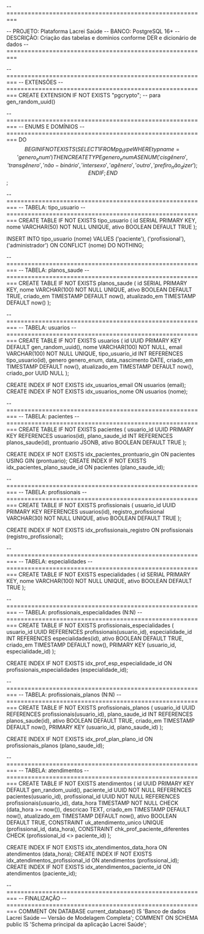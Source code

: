 
-- =========================================================

-- PROJETO: Plataforma Lacrei Saúde
-- BANCO: PostgreSQL 16+
-- DESCRIÇÃO: Criação das tabelas e domínios conforme DER e dicionário de dados
-- =========================================================

-- =========================================================
-- EXTENSÕES
-- =========================================================
CREATE EXTENSION IF NOT EXISTS "pgcrypto"; -- para gen_random_uuid()

-- =========================================================
-- ENUMS E DOMÍNIOS
-- =========================================================
DO $$
BEGIN
    IF NOT EXISTS (SELECT 1 FROM pg_type WHERE typname = 'genero_enum') THEN
        CREATE TYPE genero_enum AS ENUM (
            'cisgênero',
            'transgênero',
            'não-binário',
            'intersexo',
            'agênero',
            'outro',
            'prefiro_não_dizer'
        );
    END IF;
END
$$;

-- =========================================================
-- TABELA: tipo_usuario
-- =========================================================
CREATE TABLE IF NOT EXISTS tipo_usuario (
    id SERIAL PRIMARY KEY,
    nome VARCHAR(50) NOT NULL UNIQUE,
    ativo BOOLEAN DEFAULT TRUE
);

INSERT INTO tipo_usuario (nome)
VALUES ('paciente'), ('profissional'), ('administrador')
ON CONFLICT (nome) DO NOTHING;

-- =========================================================
-- TABELA: planos_saude
-- =========================================================
CREATE TABLE IF NOT EXISTS planos_saude (
    id SERIAL PRIMARY KEY,
    nome VARCHAR(100) NOT NULL UNIQUE,
    ativo BOOLEAN DEFAULT TRUE,
    criado_em TIMESTAMP DEFAULT now(),
    atualizado_em TIMESTAMP DEFAULT now()
);

-- =========================================================
-- TABELA: usuarios
-- =========================================================
CREATE TABLE IF NOT EXISTS usuarios (
    id UUID PRIMARY KEY DEFAULT gen_random_uuid(),
    nome VARCHAR(100) NOT NULL,
    email VARCHAR(100) NOT NULL UNIQUE,
    tipo_usuario_id INT REFERENCES tipo_usuario(id),
    genero genero_enum,
    data_nascimento DATE,
    criado_em TIMESTAMP DEFAULT now(),
    atualizado_em TIMESTAMP DEFAULT now(),
    criado_por UUID NULL
);

CREATE INDEX IF NOT EXISTS idx_usuarios_email ON usuarios (email);
CREATE INDEX IF NOT EXISTS idx_usuarios_nome ON usuarios (nome);

-- =========================================================
-- TABELA: pacientes
-- =========================================================
CREATE TABLE IF NOT EXISTS pacientes (
    usuario_id UUID PRIMARY KEY REFERENCES usuarios(id),
    plano_saude_id INT REFERENCES planos_saude(id),
    prontuario JSONB,
    ativo BOOLEAN DEFAULT TRUE
);

CREATE INDEX IF NOT EXISTS idx_pacientes_prontuario_gin ON pacientes USING GIN (prontuario);
CREATE INDEX IF NOT EXISTS idx_pacientes_plano_saude_id ON pacientes (plano_saude_id);

-- =========================================================
-- TABELA: profissionais
-- =========================================================
CREATE TABLE IF NOT EXISTS profissionais (
    usuario_id UUID PRIMARY KEY REFERENCES usuarios(id),
    registro_profissional VARCHAR(30) NOT NULL UNIQUE,
    ativo BOOLEAN DEFAULT TRUE
);

CREATE INDEX IF NOT EXISTS idx_profissionais_registro ON profissionais (registro_profissional);

-- =========================================================
-- TABELA: especialidades
-- =========================================================
CREATE TABLE IF NOT EXISTS especialidades (
    id SERIAL PRIMARY KEY,
    nome VARCHAR(100) NOT NULL UNIQUE,
    ativo BOOLEAN DEFAULT TRUE
);

-- =========================================================
-- TABELA: profissionais_especialidades (N:N)
-- =========================================================
CREATE TABLE IF NOT EXISTS profissionais_especialidades (
    usuario_id UUID REFERENCES profissionais(usuario_id),
    especialidade_id INT REFERENCES especialidades(id),
    ativo BOOLEAN DEFAULT TRUE,
    criado_em TIMESTAMP DEFAULT now(),
    PRIMARY KEY (usuario_id, especialidade_id)
);

CREATE INDEX IF NOT EXISTS idx_prof_esp_especialidade_id ON profissionais_especialidades (especialidade_id);

-- =========================================================
-- TABELA: profissionais_planos (N:N)
-- =========================================================
CREATE TABLE IF NOT EXISTS profissionais_planos (
    usuario_id UUID REFERENCES profissionais(usuario_id),
    plano_saude_id INT REFERENCES planos_saude(id),
    ativo BOOLEAN DEFAULT TRUE,
    criado_em TIMESTAMP DEFAULT now(),
    PRIMARY KEY (usuario_id, plano_saude_id)
);

CREATE INDEX IF NOT EXISTS idx_prof_plan_plano_id ON profissionais_planos (plano_saude_id);

-- =========================================================
-- TABELA: atendimentos
-- =========================================================
CREATE TABLE IF NOT EXISTS atendimentos (
    id UUID PRIMARY KEY DEFAULT gen_random_uuid(),
    paciente_id UUID NOT NULL REFERENCES pacientes(usuario_id),
    profissional_id UUID NOT NULL REFERENCES profissionais(usuario_id),
    data_hora TIMESTAMP NOT NULL CHECK (data_hora >= now()),
    descricao TEXT,
    criado_em TIMESTAMP DEFAULT now(),
    atualizado_em TIMESTAMP DEFAULT now(),
    ativo BOOLEAN DEFAULT TRUE,
    CONSTRAINT uk_atendimento_unico UNIQUE (profissional_id, data_hora),
    CONSTRAINT chk_prof_paciente_diferentes CHECK (profissional_id <> paciente_id)
);

CREATE INDEX IF NOT EXISTS idx_atendimentos_data_hora ON atendimentos (data_hora);
CREATE INDEX IF NOT EXISTS idx_atendimentos_profissional_id ON atendimentos (profissional_id);
CREATE INDEX IF NOT EXISTS idx_atendimentos_paciente_id ON atendimentos (paciente_id);

-- =========================================================
-- FINALIZAÇÃO
-- =========================================================
COMMENT ON DATABASE current_database() IS 'Banco de dados Lacrei Saúde — Versão de Modelagem Completa';
COMMENT ON SCHEMA public IS 'Schema principal da aplicação Lacrei Saúde';

